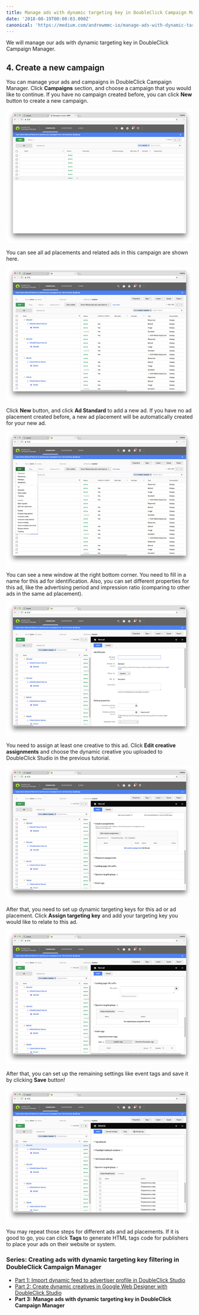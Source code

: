 ```yaml
---
title: Manage ads with dynamic targeting key in DoubleClick Campaign Manager
date: '2018-08-19T00:00:03.000Z'
canonical: 'https://medium.com/andrewmmc-io/manage-ads-with-dynamic-targeting-key-in-doubleclick-campaign-manager-9a5d820d10d3'
---
```


We will manage our ads with dynamic targeting key in DoubleClick Campaign Manager.

## 4. Create a new campaign

You can manage your ads and campaigns in DoubleClick Campaign Manager. Click **Campaigns** section, and choose a campaign that you would like to continue. If you have no campaign created before, you can click **New** button to create a new campaign.

![](./image2.png)

You can see all ad placements and related ads in this campaign are shown here.

![](./image3.png)

Click **New** button, and click **Ad Standard** to add a new ad. If you have no ad placement created before, a new ad placement will be automatically created for your new ad.

![](./image4.png)

You can see a new window at the right bottom corner. You need to fill in a name for this ad for identification. Also, you can set different properties for this ad, like the advertising period and impression ratio (comparing to other ads in the same ad placement).

![](./image5.png)

You need to assign at least one creative to this ad. Click **Edit creative assignments** and choose the dynamic creative you uploaded to DoubleClick Studio in the previous tutorial.

![](./image6.png)

After that, you need to set up dynamic targeting keys for this ad or ad placement. Click **Assign targeting key** and add your targeting key you would like to relate to this ad.

![](./image7.png)

After that, you can set up the remaining settings like event tags and save it by clicking **Save** button!

![](./image8.png)

You may repeat those steps for different ads and ad placements. If it is good to go, you can click **Tags** to generate HTML tags code for publishers to place your ads on their website or system.

### Series: Creating ads with dynamic targeting key filtering in DoubleClick Campaign Manager

* [Part 1: Import dynamic feed to advertiser profile in DoubleClick Studio](../doubleclick-campaign-manager-1)
* [Part 2: Create dynamic creatives in Google Web Designer with DoubleClick Studio](../doubleclick-campaign-manager-2)
* **Part 3: Manage ads with dynamic targeting key in DoubleClick Campaign Manager**
